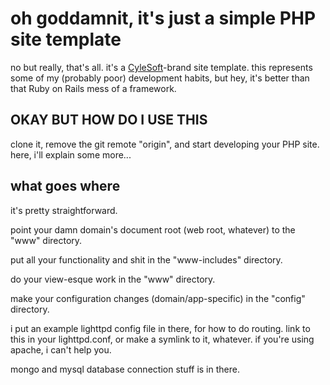 # oh goddamnit, it's just a simple PHP site template

no but really, that's all. it's a [CyleSoft](http://cylesoft.com/)-brand site template. this represents some of my (probably poor) development habits, but hey, it's better than that Ruby on Rails mess of a framework.

## OKAY BUT HOW DO I USE THIS

clone it, remove the git remote "origin", and start developing your PHP site. here, i'll explain some more...

## what goes where

it's pretty straightforward.

point your damn domain's document root (web root, whatever) to the "www" directory.

put all your functionality and shit in the "www-includes" directory.

do your view-esque work in the "www" directory.

make your configuration changes (domain/app-specific) in the "config" directory.

i put an example lighttpd config file in there, for how to do routing. link to this in your lighttpd.conf, or make a symlink to it, whatever. if you're using apache, i can't help you.

mongo and mysql database connection stuff is in there.
